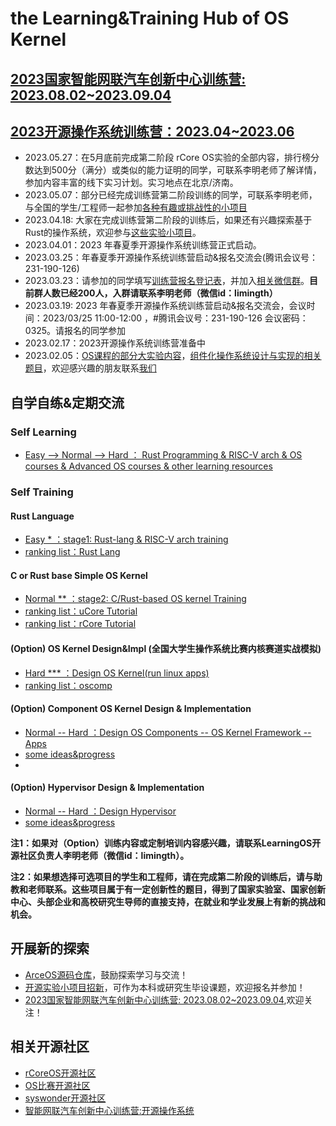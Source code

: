 # the Learning&Training Hub of OS Kernel

## [2023国家智能网联汽车创新中心训练营: 2023.08.02~2023.09.04](https://github.com/cicvedu)

## [2023开源操作系统训练营：2023.04~2023.06](https://github.com/LearningOS/rust-based-os-comp2023)
- 2023.05.27：在5月底前完成第二阶段 rCore OS实验的全部内容，排行榜分数达到500分（满分）或类似的能力证明的同学，可联系李明老师了解详情，参加内容丰富的线下实习计划。实习地点在北京/济南。
- 2023.05.07：部分已经完成训练营第二阶段训练的同学，可联系李明老师，与全国的学生/工程师一起参加[各种有趣或挑战性的小项目](https://github.com/orgs/rcore-os/discussions/categories/ideas)
- 2023.04.18: 大家在完成训练营第二阶段的训练后，如果还有兴趣探索基于Rust的操作系统，欢迎参与[这些实验小项目](https://github.com/orgs/rcore-os/discussions/categories/ideas)。
- 2023.04.01：2023 年春夏季开源操作系统训练营正式启动。
- 2023.03.25：年春夏季开源操作系统训练营启动&报名交流会(腾讯会议号：231-190-126)
- 2023.03.23：请参加的同学填写[训练营报名登记表](http://chyyyuuu.mikecrm.com/2zxG8dp)，并加入[相关微信群](https://github.com/LearningOS/rust-based-os-comp2023/blob/main/2023os2train.jpg)。**目前群人数已经200人，入群请联系李明老师（微信id：limingth）**
- 2023.03.19: 2023 年春夏季开源操作系统训练营启动&报名交流会，会议时间：2023/03/25 11:00-12:00 ，#腾讯会议号：231-190-126 会议密码：0325。请报名的同学参加
- 2023.02.17：2023开源操作系统训练营准备中
- 2023.02.05：[OS课程的部分大实验内容](https://learningos.github.io/os-lectures/oslabs/biglabs.html)，[组件化操作系统设计与实现的相关题目](https://github.com/chyyuu/thoughts/blob/main/task-list.md)，欢迎感兴趣的朋友联系[我们](https://github.com/LearningOS/rust-based-os-comp2023#%E5%BC%80%E6%BA%90%E7%A4%BE%E5%8C%BA%E8%B4%9F%E8%B4%A3%E4%BA%BA)


## 自学自练&定期交流

### Self Learning
- [Easy --> Normal  --> Hard ： Rust Programming & RISC-V arch & OS courses & Advanced OS courses & other learning resources](https://github.com/LearningOS/rust-based-os-comp2023/blob/main/relatedinfo.md)
 
### Self Training
#### Rust Language
- [Easy * ：stage1: Rust-lang & RISC-V arch training](https://github.com/LearningOS/rust-based-os-comp2023/blob/main/scheduling-1.md)
- [ranking list：Rust Lang](https://learningos.github.io/rust-rustlings-ranking/)
#### C or Rust base Simple OS Kernel
- [Normal ** ：stage2: C/Rust-based OS kernel Training](https://github.com/LearningOS/rust-based-os-comp2023/blob/main/scheduling-2.md)
- [ranking list：uCore Tutorial]( https://learningos.github.io/2023S-OS-uCore-Classroom-Rank-list/)
- [ranking list：rCore Tutorial]( https://learningos.github.io/2023S-OS-rCore-Classroom-Rank-list/)
  
#### (Option) OS Kernel Design&Impl (全国大学生操作系统比赛内核赛道实战模拟)
- [Hard *** ：Design OS Kernel(run linux apps)](https://github.com/LearningOS/oscomp-kernel-training)
- [ranking list：oscomp](https://os-autograding.github.io/classroom-grading-template/)

#### (Option) Component OS Kernel Design & Implementation
- [Normal -- Hard  ：Design OS Components -- OS Kernel Framework -- Apps](https://github.com/rcore-os/arceos)
- [some ideas&progress](https://github.com/orgs/rcore-os/discussions/categories/ideas)
- 
#### (Option) Hypervisor Design & Implementation
- [Normal -- Hard  ：Design Hypervisor](https://github.com/LearningOS/RVM-Tutorial)
- [some ideas&progress](https://github.com/orgs/rcore-os/discussions/13)

**注1：如果对（Option）训练内容或定制培训内容感兴趣，请联系LearningOS开源社区负责人李明老师（微信id：limingth）。**

**注2：如果想选择可选项目的学生和工程师，请在完成第二阶段的训练后，请与助教和老师联系。这些项目属于有一定创新性的题目，得到了国家实验室、国家创新中心、头部企业和高校研究生导师的直接支持，在就业和学业发展上有新的挑战和机会。**

## 开展新的探索
- [ArceOS源码仓库](https://github.com/rcore-os/arceos)，鼓励探索学习与交流！
- [开源实验小项目招新](https://github.com/orgs/rcore-os/discussions/categories/ideas)，可作为本科或研究生毕设课题，欢迎报名并参加！
- [2023国家智能网联汽车创新中心训练营: 2023.08.02~2023.09.04](https://github.com/cicvedu),欢迎关注！
  
## 相关开源社区
- [rCoreOS开源社区](https://github.com/rcore-os)
- [OS比赛开源社区](https://github.com/oscomp)
- [syswonder开源社区](https://syswonder.org/)
- [智能网联汽车创新中心训练营:开源操作系统](https://github.com/cicvedu)

